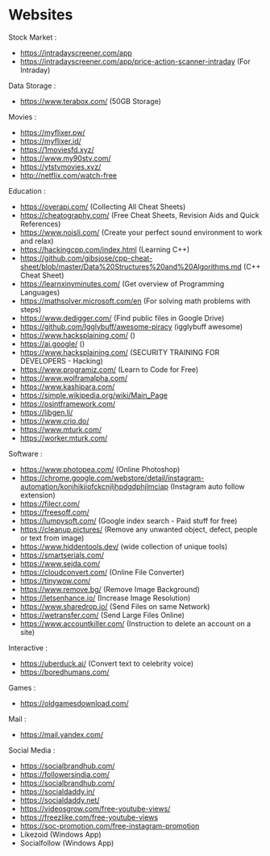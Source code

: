 # Websites

Stock Market :
- https://intradayscreener.com/app
- https://intradayscreener.com/app/price-action-scanner-intraday    (For Intraday)

Data Storage :
- https://www.terabox.com/ (50GB Storage)

Movies :
- https://myflixer.pw/
- https://myflixer.id/
- https://1moviesfd.xyz/
- https://www.my90stv.com/
- https://ytstvmovies.xyz/
- http://netflix.com/watch-free

Education :
- https://overapi.com/    (Collecting All Cheat Sheets)
- https://cheatography.com/    (Free Cheat Sheets, Revision Aids and Quick References)
- https://www.noisli.com/    (Create your perfect sound environment to work and relax)
- https://hackingcpp.com/index.html    (Learning C++)
- https://github.com/gibsjose/cpp-cheat-sheet/blob/master/Data%20Structures%20and%20Algorithms.md (C++ Cheat Sheet)
- https://learnxinyminutes.com/    (Get overview of Programming Languages)
- https://mathsolver.microsoft.com/en    (For solving math problems with steps)
- https://www.dedigger.com/    (Find public files in Google Drive)
- https://github.com/Igglybuff/awesome-piracy    (igglybuff awesome)
- https://www.hacksplaining.com/    ()
- https://ai.google/    ()
- https://www.hacksplaining.com/    (SECURITY TRAINING FOR DEVELOPERS - Hacking)
- https://www.programiz.com/    (Learn to Code for Free)
- https://www.wolframalpha.com/
- https://www.kashipara.com/
- https://simple.wikipedia.org/wiki/Main_Page
- https://osintframework.com/
- https://libgen.li/
- https://www.crio.do/
- https://www.mturk.com/
- https://worker.mturk.com/

Software :
- https://www.photopea.com/    (Online Photoshop)
- https://chrome.google.com/webstore/detail/instagram-automation/konjhikjiofckcnjljhpdgdphjlmciap (Instagram auto follow extension)
- https://filecr.com/
- https://freesoff.com/
- https://lumpysoft.com/    (Google index search - Paid stuff for free)
- https://cleanup.pictures/    (Remove any unwanted object, defect, people or text from image)
- https://www.hiddentools.dev/    (wide collection of unique tools)
- https://smartserials.com/
- https://www.sejda.com/
- https://cloudconvert.com/    (Online File Converter)
- https://tinywow.com/
- https://www.remove.bg/    (Remove Image Background)
- https://letsenhance.io/    (Increase Image Resolution)
- https://www.sharedrop.io/    (Send Files on same Network)
- https://wetransfer.com/    (Send Large Files Online)
- https://www.accountkiller.com/ (Instruction to delete an account on a site)


Interactive :
- https://uberduck.ai/    (Convert text to celebrity voice)
- https://boredhumans.com/


Games :
- https://oldgamesdownload.com/

Mail :
- https://mail.yandex.com/

Social Media :
- https://socialbrandhub.com/
- https://followersindia.com/
- https://socialbrandhub.com/
- https://socialdaddy.in/
- https://socialdaddy.net/
- https://videosgrow.com/free-youtube-views/
- https://freezlike.com/free-youtube-views
- https://soc-promotion.com/free-instagram-promotion
- Likezoid (Windows App)
- Socialfollow (Windows App)
